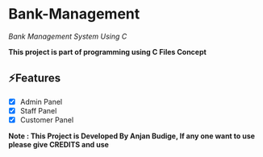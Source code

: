 # Bank-Management

*Bank Management System Using C*

**This project is part of programming using C Files Concept**



## ⚡️Features
- [x] Admin Panel
- [x] Staff Panel
- [x] Customer Panel

**Note : This Project is Developed By Anjan Budige, If any one want to use please give CREDITS and use**

